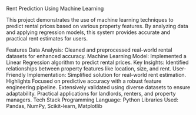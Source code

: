Rent Prediction Using Machine Learning

This project demonstrates the use of machine learning techniques to predict rental prices based on various property features. By analyzing data and applying regression models, this system provides accurate and practical rent estimates for users.

Features
Data Analysis: Cleaned and preprocessed real-world rental datasets for enhanced accuracy.
Machine Learning Model: Implemented a Linear Regression algorithm to predict rental prices.
Key Insights: Identified relationships between property features like location, size, and rent.
User-Friendly Implementation: Simplified solution for real-world rent estimation.
Highlights
Focused on predictive accuracy with a robust feature engineering pipeline.
Extensively validated using diverse datasets to ensure adaptability.
Practical applications for landlords, renters, and property managers.
Tech Stack
Programming Language: Python
Libraries Used: Pandas, NumPy, Scikit-learn, Matplotlib